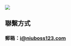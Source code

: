 <img src="https://github-readme-stats.vercel.app/api?username=NiuBoss123&show_icons=true&icon_color=E91E63&title_color=FB7299&hide_border=true&locale=cn" />

## 聯繫方式
### 郵箱：i@niuboss123.com
